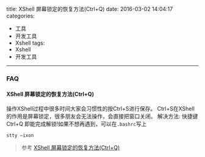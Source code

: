title: XShell 屏幕锁定的恢复方法(Ctrl+Q)
date: 2016-03-02 14:04:17
categories:
- 工具
- 开发工具
- Xshell
tags:
- Xshell
- 开发工具
---
### FAQ
#### XShell 屏幕锁定的恢复方法(Ctrl+Q)
操作XShell过程中很多时间大家会习惯性的按Ctrl+S进行保存。
Ctrl+S在XShell的作用是屏幕锁定，很多朋友会无法操作，会直接把窗口关闭。
解决方法:
快捷键 Ctrl+Q 即能完成解锁!如果不想再遇到，可以在`.bashrc`写上
```
stty –ixon
```
>参考
>[XShell 屏幕锁定的恢复方法(Ctrl+Q)](http://www.cnblogs.com/liangle/p/3173475.html)
